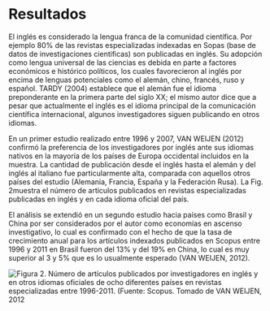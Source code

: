 # Resultados

El inglés es considerado la lengua franca de la comunidad científica. Por ejemplo 80% de las revistas especializadas indexadas en Sopas (base de datos de investigaciones científicas) son publicadas en inglés.  Su adopción como lengua universal de las ciencias es debida en parte a factores económicos e histórico políticos, los cuales favorecieron al inglés por encima de lenguas potenciales como el alemán, chino, francés, ruso y español. TARDY (2004) establece que el alemán fue el idioma    preponderante en la primera    parte del siglo XX; el mismo autor    dice que a pesar que actualmente el inglés es el idioma principal de la comunicación científica internacional, algunos investigadores siguen publicando en otros idiomas.

En un primer estudio realizado entre 1996 y 2007, VAN WEIJEN (2012) confirmó la preferencia de los investigadores por inglés ante sus idiomas nativos en la mayoría de los países de Europa occidental incluidos en la muestra. La cantidad de publicación desde el inglés hasta el alemán y del inglés al italiano fue particularmente alta, comparada con aquellos otros países del estudio (Alemania, Francia, España y la Federación Rusa). La Fig. 2muestra el número de artículos publicados en revistas especializadas publicadas en inglés y en cada idioma oficial del país.

El análisis se extendió en un segundo estudio hacia países como Brasil y China por ser considerados por el autor como economías en ascenso investigativo, lo cual es confirmado con el hecho de que la tasa de crecimiento anual para los artículos indexados publicados en Scopus entre 1996 y 2011 en Brasil fueron del 13% y del 19% en China, lo cual es muy superior al 3 y 5% que es lo usualmente esperado (VAN WEIJEN, 2012).

![Figura 2. Número de artículos publicados por investigadores en inglés y en otros idiomas oficiales de ocho diferentes países en revistas especializadas entre 1996-2011. (Fuente: Scopus. Tomado de VAN WEIJEN, 2012](Figura_2.jpg)



